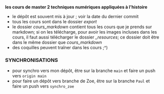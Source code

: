 **les cours de master 2 techniques numériques appliquées à l'histoire**
- le dépôt est souvent mis à jour ; voir la date du dernier commit
- tous les cours sont dans le dossier *export*
- le dossier *cours_markdown* contient tous les cours que je prends sur markdown; si on les télécharge, pour avoir les images incluses dans les cours, il faut aussi télécharger le dossier *_resources*; ce dossier doit être dans le même dossier que *cours_markdown*
- des coquilles peuvent traîner dans les cours ;^) 


### SYNCHRONISATIONS 
- pour synchro vers mon dépôt, être sur la branche `main` et faire un push vers `origin main`
- pour faire un dépôt vers branche de Zoe, être sur la branche `Paul` et faire un push vers `synchro_zoe`
